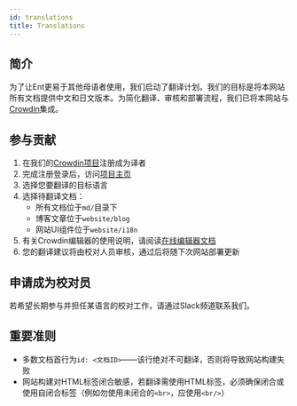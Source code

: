 ```yaml
---
id: translations
title: Translations
---
```


## 简介

为了让Ent更易于其他母语者使用，我们启动了翻译计划。我们的目标是将本网站所有文档提供中文和日文版本。为简化翻译、审核和部署流程，我们已将本网站与[Crowdin](https://crowdin.com)集成。

## 参与贡献

1. 在我们的[Crowdin项目](https://crwd.in/ent)注册成为译者
2. 完成注册登录后，访问[项目主页](https://crowdin.com/project/ent)
3. 选择您要翻译的目标语言
4. 选择待翻译文档：
   * 所有文档位于`md/`目录下
   * 博客文章位于`website/blog`
   * 网站UI组件位于`website/i18n`
5. 有关Crowdin编辑器的使用说明，请阅读[在线编辑器文档](https://support.crowdin.com/online-editor/)
6. 您的翻译建议将由校对人员审核，通过后将随下次网站部署更新

## 申请成为校对员

若希望长期参与并担任某语言的校对工作，请通过Slack频道联系我们。

## 重要准则

- 多数文档首行为`id: <文档ID>`——该行绝对不可翻译，否则将导致网站构建失败
- 网站构建对HTML标签闭合敏感，若翻译需使用HTML标签，必须确保闭合或使用自闭合标签（例如勿使用未闭合的`<br>`，应使用`<br/>`）